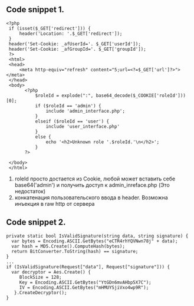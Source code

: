 ## Code snippet 1.

```
<?php
 if (isset($_GET['redirect'])) {
     header('Location: '.$_GET['redirect']);
 }
 header('Set-Cookie: _afUserId='. $_GET['userId']);
 header('Set-Cookie: _afGroupId='. $_GET['groupId']);
 ?>
 <html>
 <head>
     <meta http-equiv="refresh" content="5;url=<?=$_GET['url']?>"></meta>
 </head>
 <body>
       <?php
           $roleId = explode(":", base64_decode($_COOKIE['roleId']))[0];
           if ($roleId == 'admin') {
               include 'admin_interface.php';
           }
           elseif ($roleId == 'user') {
               include 'user_interface.php'
           }
           else {
               echo '<h2>Unknown role '.$roleId.'\n</h2>';
           }
       ?>

 </body>
 </html>
```

1. roleId просто достается из Cookie, любой может вставить себе base64('admin') и получить доступ к admin_inreface.php (Это недостаток)
2. конкатенация пользовательского ввода в header. Возможна инъекция в raw http от сервера

## Code snippet 2.

```
private static bool IsValidSignature(string data, string signature) {
  var bytes = Encoding.ASCII.GetBytes("eCTR4rhYQVNwn78j" + data);
  var hash = MD5.Create().ComputeHash(bytes);
  return BitConverter.ToString(hash) == signature;
}
...
if (IsValidSignature(Request["data"], Request["signature"])) {
  var decryptor = Aes.Create() { 
     BlockSize = 128;
     Key = Encoding.ASCII.GetBytes("YtGDn6mvAHbp5X7C");
     IV = Encoding.ASCII.GetBytes("mHMUYSjiVxo4wp9R");
   }.CreateDecryptor();
}
```

